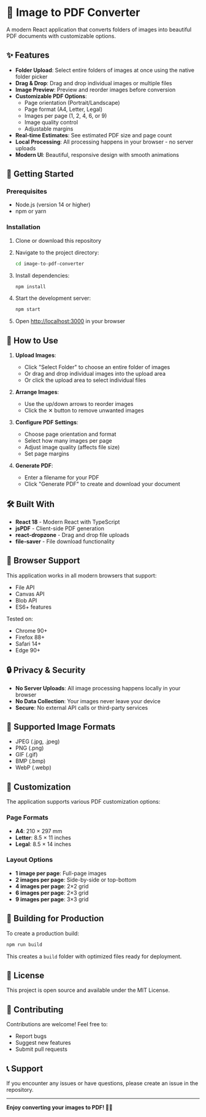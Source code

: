 # 📄 Image to PDF Converter

A modern React application that converts folders of images into beautiful PDF documents with customizable options.

## ✨ Features

- **Folder Upload**: Select entire folders of images at once using the native folder picker
- **Drag & Drop**: Drag and drop individual images or multiple files
- **Image Preview**: Preview and reorder images before conversion
- **Customizable PDF Options**:
  - Page orientation (Portrait/Landscape)
  - Page format (A4, Letter, Legal)
  - Images per page (1, 2, 4, 6, or 9)
  - Image quality control
  - Adjustable margins
- **Real-time Estimates**: See estimated PDF size and page count
- **Local Processing**: All processing happens in your browser - no server uploads
- **Modern UI**: Beautiful, responsive design with smooth animations

## 🚀 Getting Started

### Prerequisites

- Node.js (version 14 or higher)
- npm or yarn

### Installation

1. Clone or download this repository
2. Navigate to the project directory:
   ```bash
   cd image-to-pdf-converter
   ```

3. Install dependencies:
   ```bash
   npm install
   ```

4. Start the development server:
   ```bash
   npm start
   ```

5. Open [http://localhost:3000](http://localhost:3000) in your browser

## 🎯 How to Use

1. **Upload Images**: 
   - Click "Select Folder" to choose an entire folder of images
   - Or drag and drop individual images into the upload area
   - Or click the upload area to select individual files

2. **Arrange Images**: 
   - Use the up/down arrows to reorder images
   - Click the ✕ button to remove unwanted images

3. **Configure PDF Settings**:
   - Choose page orientation and format
   - Select how many images per page
   - Adjust image quality (affects file size)
   - Set page margins

4. **Generate PDF**:
   - Enter a filename for your PDF
   - Click "Generate PDF" to create and download your document

## 🛠️ Built With

- **React 18** - Modern React with TypeScript
- **jsPDF** - Client-side PDF generation
- **react-dropzone** - Drag and drop file uploads
- **file-saver** - File download functionality

## 📱 Browser Support

This application works in all modern browsers that support:
- File API
- Canvas API
- Blob API
- ES6+ features

Tested on:
- Chrome 90+
- Firefox 88+
- Safari 14+
- Edge 90+

## 🔒 Privacy & Security

- **No Server Uploads**: All image processing happens locally in your browser
- **No Data Collection**: Your images never leave your device
- **Secure**: No external API calls or third-party services

## 📝 Supported Image Formats

- JPEG (.jpg, .jpeg)
- PNG (.png)
- GIF (.gif)
- BMP (.bmp)
- WebP (.webp)

## 🎨 Customization

The application supports various PDF customization options:

### Page Formats
- **A4**: 210 × 297 mm
- **Letter**: 8.5 × 11 inches
- **Legal**: 8.5 × 14 inches

### Layout Options
- **1 image per page**: Full-page images
- **2 images per page**: Side-by-side or top-bottom
- **4 images per page**: 2×2 grid
- **6 images per page**: 2×3 grid
- **9 images per page**: 3×3 grid

## 🚀 Building for Production

To create a production build:

```bash
npm run build
```

This creates a `build` folder with optimized files ready for deployment.

## 📄 License

This project is open source and available under the MIT License.

## 🤝 Contributing

Contributions are welcome! Feel free to:
- Report bugs
- Suggest new features
- Submit pull requests

## 📞 Support

If you encounter any issues or have questions, please create an issue in the repository.

---

**Enjoy converting your images to PDF! 📄✨**